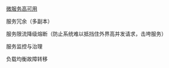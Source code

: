 [微服务高可用](https://www.cnblogs.com/anenyang/articles/12363799.html)

服务冗余（多副本）

服务限流降级熔断（防止系统难以抵挡住外界高并发请求，击垮服务）

服务监控与治理

负载均衡故障转移

